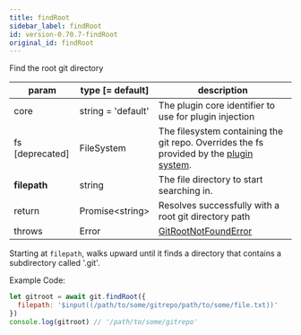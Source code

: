 ```yaml
---
title: findRoot
sidebar_label: findRoot
id: version-0.70.7-findRoot
original_id: findRoot
---
```


Find the root git directory

| param           | type [= default]   | description                                                                                               |
| --------------- | ------------------ | --------------------------------------------------------------------------------------------------------- |
| core            | string = 'default' | The plugin core identifier to use for plugin injection                                                    |
| fs [deprecated] | FileSystem         | The filesystem containing the git repo. Overrides the fs provided by the [plugin system](./plugin_fs.md). |
| **filepath**    | string             | The file directory to start searching in.                                                                 |
| return          | Promise\<string\>  | Resolves successfully with a root git directory path                                                      |
| throws          | Error              | [GitRootNotFoundError](./errors.md#gitrootnotfounderror)                                                  |

Starting at `filepath`, walks upward until it finds a directory that contains a subdirectory called '.git'.

Example Code:

```js live
let gitroot = await git.findRoot({
  filepath: '$input((/path/to/some/gitrepo/path/to/some/file.txt))'
})
console.log(gitroot) // '/path/to/some/gitrepo'
```

<script>
(function rewriteEditLink() {
  const el = document.querySelector('a.edit-page-link.button');
  if (el) {
    el.href = 'https://github.com/isomorphic-git/isomorphic-git/edit/master/src/commands/findRoot.js';
  }
})();
</script>